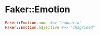 # Faker::Emotion

```ruby
Faker::Emotion.noun #=> "euphoria"
Faker::Emotion.adjective #=> "chagrined"
```
